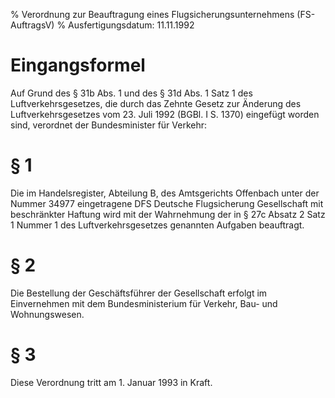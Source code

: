 % Verordnung zur Beauftragung eines Flugsicherungsunternehmens  (FS-AuftragsV)
% Ausfertigungsdatum: 11.11.1992
 
# Eingangsformel

Auf Grund des § 31b Abs. 1 und des § 31d Abs. 1 Satz 1 des Luftverkehrsgesetzes, die durch das Zehnte Gesetz zur Änderung des Luftverkehrsgesetzes vom 23. Juli 1992 (BGBl. I S. 1370) eingefügt worden sind, verordnet der Bundesminister für Verkehr:

# § 1

Die im Handelsregister, Abteilung B, des Amtsgerichts Offenbach unter der Nummer 34977 eingetragene DFS Deutsche Flugsicherung Gesellschaft mit beschränkter Haftung wird mit der Wahrnehmung der in § 27c Absatz 2 Satz 1 Nummer 1 des Luftverkehrsgesetzes genannten Aufgaben beauftragt.

# § 2

Die Bestellung der Geschäftsführer der Gesellschaft erfolgt im Einvernehmen mit dem Bundesministerium für Verkehr, Bau- und Wohnungswesen.

# § 3

Diese Verordnung tritt am 1. Januar 1993 in Kraft.
